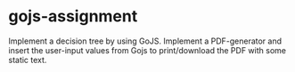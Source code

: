 # gojs-assignment
Implement a decision tree by using GoJS. Implement a PDF-generator and insert the user-input values from Gojs to print/download the PDF with some static text.
